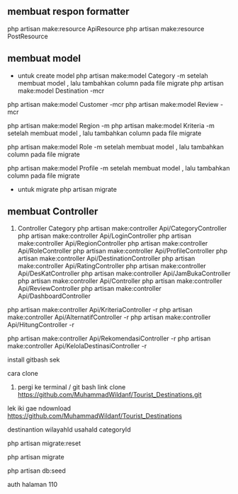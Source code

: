 ## membuat respon formatter

php artisan make:resource ApiResource
php artisan make:resource PostResource

## membuat model
- untuk create model
php artisan make:model Category -m
setelah membuat model , lalu tambahkan column pada file migrate
php artisan make:model Destination -mcr


php artisan make:model Customer -mcr
php artisan make:model Review -mcr



php artisan make:model Region -m
php artisan make:model Kriteria -m
setelah membuat model , lalu tambahkan column pada file migrate

php artisan make:model Role -m
setelah membuat model , lalu tambahkan column pada file migrate

php artisan make:model Profile -m
setelah membuat model , lalu tambahkan column pada file migrate


- untuk migrate
php artisan migrate


## membuat Controller 
1. Controller Category
php artisan make:controller Api/CategoryController
php artisan make:controller Api/LoginController
php artisan make:controller Api/RegionController
php artisan make:controller Api/RoleController
php artisan make:controller Api/ProfileController
php artisan make:controller Api/DestinationController
php artisan make:controller Api/RatingController
php artisan make:controller Api/DesKatController
php artisan make:controller Api/JamBukaController
php artisan make:controller Api/Controller
php artisan make:controller Api/ReviewController
php artisan make:controller Api/DashboardController

php artisan make:controller Api/KriteriaController -r
php artisan make:controller Api/AlternatifController -r
php artisan make:controller Api/HitungController -r

php artisan make:controller Api/RekomendasiController -r
php artisan make:controller Api/KelolaDestinasiController -r



install gitbash sek 

cara clone 
1. pergi ke terminal / git bash 
link clone 
https://github.com/MuhammadWildanf/Tourist_Destinations.git

lek iki gae ndownload 
https://github.com/MuhammadWildanf/Tourist_Destinations


destinantion 
wilayahId
usahaId
categoryId


php artisan migrate:reset

php artisan migrate

php artisan db:seed


auth halaman 110

